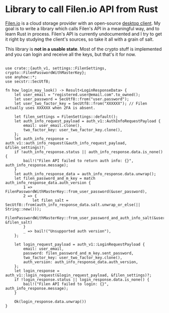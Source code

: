 # Library to call Filen.io API from Rust

[Filen.io](https://filen.io) is a cloud storage provider with an open-source [desktop client](https://github.com/FilenCloudDienste/filen-desktop). My goal is to write a library which calls Filen's API in a meaningful way, and to learn Rust in process. Filen's API is currently undocumented and I try to get it right by studying the client's sources, so take it all with a grain of salt.

This library is **not in a usable state**. Most of the crypto stuff is implemented and you can login and receive all the keys, but that's it for now.

## 
```
use crate::{auth_v1, settings::FilenSettings, crypto::FilenPasswordWithMasterKey};
use anyhow::*;
use secstr::SecUtf8;

fn how_login_may_look() -> Result<LoginResponseData> {
    let user_email = "registered.user@email.com".to_owned();
    let user_password = SecUtf8::from("user.password");
    let user_two_factor_key = SecUtf8::from("XXXXXX"); // Filen actually uses XXXXXX when 2FA is absent.

    let filen_settings = FilenSettings::default();
    let auth_info_request_payload = auth_v1::AuthInfoRequestPayload {
        email: user_email.clone(),
        two_factor_key: user_two_factor_key.clone(),
    };
    let auth_info_response = auth_v1::auth_info_request(&auth_info_request_payload, &filen_settings)?;
    if !auth_info_response.status || auth_info_response.data.is_none() {
        bail!("Filen API failed to return auth info: {}", auth_info_response.message);
    }
    let auth_info_response_data = auth_info_response.data.unwrap();
    let filen_password_and_m_key = match auth_info_response_data.auth_version {
        1 => FilenPasswordWithMasterKey::from_user_password(&user_password),
        2 => {
            let filen_salt = SecUtf8::from(auth_info_response_data.salt.unwrap_or_else(|| String::new()));
            FilenPasswordWithMasterKey::from_user_password_and_auth_info_salt(&user_password, &filen_salt)
        }
        _ => bail!("Unsupported auth version"),
    };

    let login_request_payload = auth_v1::LoginRequestPayload {
        email: user_email,
        password: filen_password_and_m_key.sent_password,
        two_factor_key: user_two_factor_key.clone(),
        auth_version: auth_info_response_data.auth_version,
    };
    let login_response = auth_v1::login_request(&login_request_payload, &filen_settings)?;
    if !login_response.status || login_response.data.is_none() {
        bail!("Filen API failed to login: {}", auth_info_response.message);
    }

    Ok(login_response.data.unwrap())
}
```